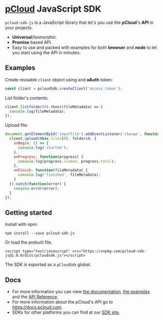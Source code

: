 # [pCloud](https://www.pcloud.com/) JavaScript SDK

`pcloud-sdk-js` is a JavaScript library that let's you use the **pCloud**'s **API** in your projects.

*   **Universal**/Isomorphic.
*   **Promise** based API.
*   Easy to use and packed with examples for both **browser** and **node** to let you start using the API in minutes.

## Examples

Create reusable `client` object using and **oAuth** token:
```js
const client = pcloudSdk.createClient('access_token');
```

List folder's contents:
```js
client.listfolder(0).then((fileMetadata) => {
  console.log(fileMetadata);
});
```

Upload file:
```js
document.getElementById('inputfile').addEventListener('change', function() {
  client.upload(this.files[0], folderid, {
    onBegin: () => {
      console.log('started');
    },
    onProgress: function(progress) {
      console.log(progress.loaded, progress.total);
    },
    onFinish: function(fileMetadata) {
      console.log('finished', fileMetadata);
    }
  }).catch(function(error) {
    console.error(error);
  }
});
```

## Getting started
Install with npm:

```
npm install --save pcloud-sdk-js
```
Or load the prebuilt file.

```
<script type="text/javascript" src="https://unpkg.com/pcloud-sdk-js@1.0.0/dist/pcloudsdk.js"></script>
```

The SDK is exported as a `pCloudSdk` global.

## Docs
- For more information you can view [the documentation](/docs), [the examples](/examples) and the [API Reference](/docs/API.md).
- For more information about the pCloud's API go to https://docs.pcloud.com.
- SDKs for other platforms you can find at our [SDK site](https://pcloud.github.io).
